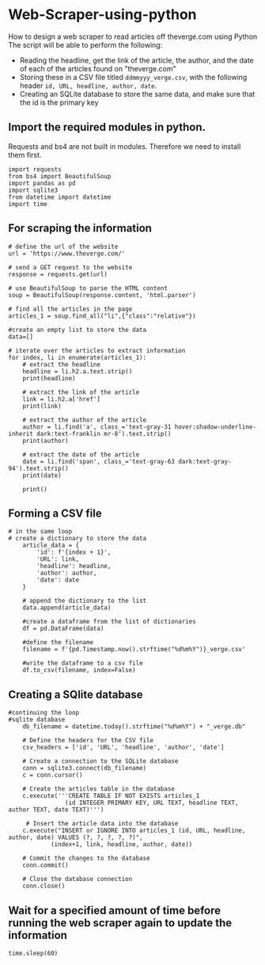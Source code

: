 # Web-Scraper-using-python
How to design a web scraper to read articles off theverge.com using Python
The script will be able to perform the following:
- Reading the headline, get the link of the article, the author, and the date of each of the articles
found on "theverge.com"
- Storing these in a CSV file titled `ddmmyyy_verge.csv`, with the following header `id, URL,
headline, author, date`.
- Creating an SQLite database to store the same data, and make sure that the id is the primary
key

## Import the required modules in python.
Requests and bs4 are not built in modules.
Therefore we need to install them first.
```
import requests
from bs4 import BeautifulSoup
import pandas as pd
import sqlite3
from datetime import datetime
import time
```
## For scraping the information
```
# define the url of the website
url = 'https://www.theverge.com/'

# send a GET request to the website
response = requests.get(url)

# use BeautifulSoup to parse the HTML content
soup = BeautifulSoup(response.content, 'html.parser')

# find all the articles in the page
articles_1 = soup.find_all("li",{"class":"relative"})

#create an empty list to store the data
data=[]

# iterate over the articles to extract information
for index, li in enumerate(articles_1):
    # extract the headline
    headline = li.h2.a.text.strip()
    print(headline)
    
    # extract the link of the article
    link = li.h2.a['href']
    print(link)
    
    # extract the author of the article
    author = li.find('a', class_='text-gray-31 hover:shadow-underline-inherit dark:text-franklin mr-8').text.strip()
    print(author)
    
    # extract the date of the article
    date = li.find('span', class_='text-gray-63 dark:text-gray-94').text.strip()
    print(date)

    print()
```

## Forming a CSV file
```
# in the same loop
# create a dictionary to store the data
    article_data = {
        'id': f'{index + 1}',
        'URL': link,
        'headline': headline,
        'author': author,
        'date': date
    }

    # append the dictionary to the list
    data.append(article_data)

    #create a dataframe from the list of dictionaries
    df = pd.DataFrame(data)

    #define the filename
    filename = f'{pd.Timestamp.now().strftime("%d%m%Y")}_verge.csv'

    #write the dataframe to a csv file
    df.to_csv(filename, index=False)
```
## Creating a SQlite database
```
#continuing the loop
#sqlite database
    db_filename = datetime.today().strftime("%d%m%Y") + "_verge.db"

    # Define the headers for the CSV file
    csv_headers = ['id', 'URL', 'headline', 'author', 'date']

    # Create a connection to the SQLite database
    conn = sqlite3.connect(db_filename)
    c = conn.cursor()

    # Create the articles table in the database
    c.execute('''CREATE TABLE IF NOT EXISTS articles_1
                (id INTEGER PRIMARY KEY, URL TEXT, headline TEXT, author TEXT, date TEXT)''')
    
     # Insert the article data into the database
    c.execute("INSERT or IGNORE INTO articles_1 (id, URL, headline, author, date) VALUES (?, ?, ?, ?, ?)",
            (index+1, link, headline, author, date))

    # Commit the changes to the database
    conn.commit()

    # Close the database connection
    conn.close()
```
## Wait for a specified amount of time before running the web scraper again to update the information
```
time.sleep(60)
